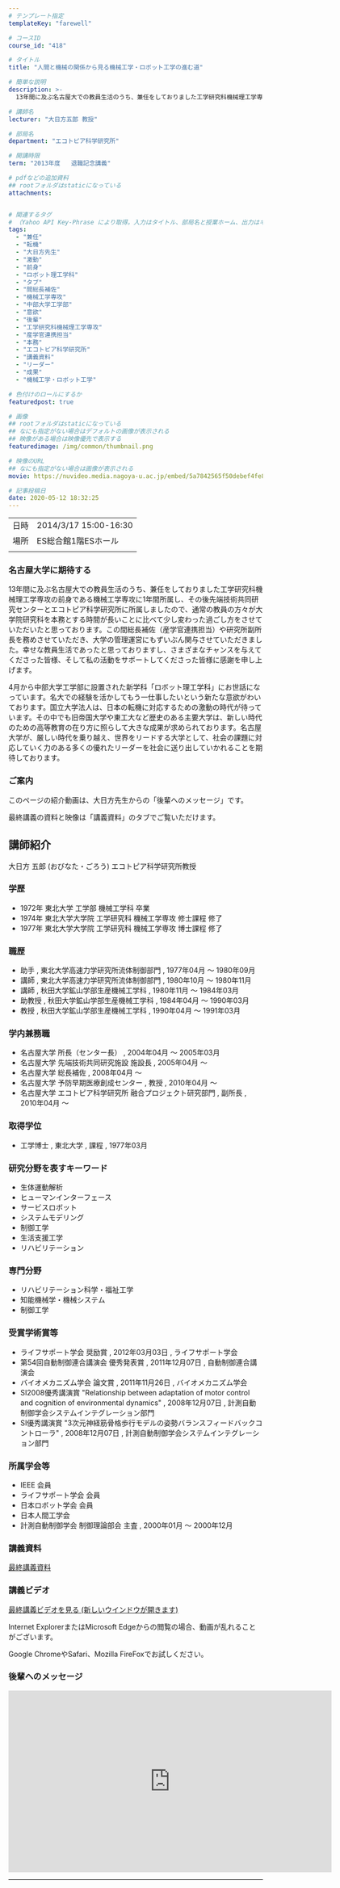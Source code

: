 ```yaml
---
# テンプレート指定
templateKey: "farewell"

# コースID
course_id: "418"

# タイトル
title: "人間と機械の関係から見る機械工学・ロボット工学の進む道"

# 簡単な説明
description: >-
  13年間に及ぶ名古屋大での教員生活のうち、兼任をしておりました工学研究科機械理工学専攻の前身である機械工学専攻に1年間所属し、その後先端技術共同研究センターとエコトピア科学研究所に所属しましたので、通常の教員の方々が大学院研究科を本務とする時間が長いことに比べて少し変わった過ごし方をさせていただいたと思っております。この間総長補佐（産学官連携担当）や研究所副所長を務めさせていただき、大学の管理 ....

# 講師名
lecturer: "大日方五郎 教授"

# 部局名
department: "エコトピア科学研究所"

# 開講時限
term: "2013年度	退職記念講義"

# pdfなどの追加資料
## rootフォルダはstaticになっている
attachments:


# 関連するタグ
# （Yahoo API Key-Phrase により取得。入力はタイトル、部局名と授業ホーム、出力はキーフレーズ（tags））
tags:
  - "兼任"
  - "転機"
  - "大日方先生"
  - "激動"
  - "前身"
  - "ロボット理工学科"
  - "タブ"
  - "間総長補佐"
  - "機械工学専攻"
  - "中部大学工学部"
  - "意欲"
  - "後輩"
  - "工学研究科機械理工学専攻"
  - "産学官連携担当"
  - "本務"
  - "エコトピア科学研究所"
  - "講義資料"
  - "リーダー"
  - "成果"
  - "機械工学・ロボット工学"

# 色付けのロールにするか
featuredpost: true

# 画像
## rootフォルダはstaticになっている
## なにも指定がない場合はデフォルトの画像が表示される
## 映像がある場合は映像優先で表示する
featuredimage: /img/common/thumbnail.png

# 映像のURL
## なにも指定がない場合は画像が表示される
movie: https://nuvideo.media.nagoya-u.ac.jp/embed/5a7842565f50debef4fe8ff59cf6fb76374e6c13

# 記事投稿日
date: 2020-05-12 18:32:25
---
```


|   |   |
|---|---|
| 日時 | 2014/3/17  15:00-16:30 |
| 場所 | ES総合館1階ESホール |
|   |   |


### 名古屋大学に期待する

13年間に及ぶ名古屋大での教員生活のうち、兼任をしておりました工学研究科機械理工学専攻の前身である機械工学専攻に1年間所属し、その後先端技術共同研究センターとエコトピア科学研究所に所属しましたので、通常の教員の方々が大学院研究科を本務とする時間が長いことに比べて少し変わった過ごし方をさせていただいたと思っております。この間総長補佐（産学官連携担当）や研究所副所長を務めさせていただき、大学の管理運営にもずいぶん関与させていただきました。幸せな教員生活であったと思っておりますし、さまざまなチャンスを与えてくださった皆様、そして私の活動をサポートしてくださった皆様に感謝を申し上げます。 

4月から中部大学工学部に設置された新学科「ロボット理工学科」にお世話になっています。名大での経験を活かしてもう一仕事したいという新たな意欲がわいております。国立大学法人は、日本の転機に対応するための激動の時代が待っています。その中でも旧帝国大学や東工大など歴史のある主要大学は、新しい時代のための高等教育の在り方に照らして大きな成果が求められております。名古屋大学が、厳しい時代を乗り越え、世界をリードする大学として、社会の課題に対応していく力のある多くの優れたリーダーを社会に送り出していかれることを期待しております。 

### ご案内

このページの紹介動画は、大日方先生からの「後輩へのメッセージ」です。

最終講義の資料と映像は「講義資料」のタブでご覧いただけます。


## 講師紹介

大日方 五郎 (おびなた・ごろう) エコトピア科学研究所教授 

### 学歴

  * 1972年 東北大学 工学部 機械工学科 卒業
  * 1974年 東北大学大学院 工学研究科 機械工学専攻 修士課程 修了
  * 1977年 東北大学大学院 工学研究科 機械工学専攻 博士課程 修了

### 職歴

  * 助手 , 東北大学高速力学研究所流体制御部門 , 1977年04月 〜 1980年09月
  * 講師 , 東北大学高速力学研究所流体制御部門 , 1980年10月 〜 1980年11月
  * 講師 , 秋田大学鉱山学部生産機械工学科 , 1980年11月 〜 1984年03月
  * 助教授 , 秋田大学鉱山学部生産機械工学科 , 1984年04月 〜 1990年03月
  * 教授 , 秋田大学鉱山学部生産機械工学科 , 1990年04月 〜 1991年03月

### 学内兼務職

  * 名古屋大学 所長（センター長） , 2004年04月 〜 2005年03月
  * 名古屋大学 先端技術共同研究施設 施設長 , 2005年04月 〜
  * 名古屋大学 総長補佐 , 2008年04月 〜 
  * 名古屋大学 予防早期医療創成センター , 教授 , 2010年04月 〜 
  * 名古屋大学 エコトピア科学研究所 融合プロジェクト研究部門 , 副所長 , 2010年04月 〜 

### 取得学位

  * 工学博士 , 東北大学 , 課程 , 1977年03月

### 研究分野を表すキーワード

  * 生体運動解析
  * ヒューマンインターフェース
  * サービスロボット
  * システムモデリング
  * 制御工学
  * 生活支援工学
  * リハビリテーション

### 専門分野

  * リハビリテーション科学・福祉工学
  * 知能機械学・機械システム
  * 制御工学

### 受賞学術賞等

  * ライフサポート学会 奨励賞 , 2012年03月03日 , ライフサポート学会
  * 第54回自動制御連合講演会 優秀発表賞 , 2011年12月07日 , 自動制御連合講演会
  * バイオメカニズム学会 論文賞 , 2011年11月26日 , バイオメカニズム学会
  * SI2008優秀講演賞 "Relationship between adaptation of motor control and cognition of environmental dynamics" , 2008年12月07日 , 計測自動制御学会システムインテグレーション部門
  * SI優秀講演賞 "3次元神経筋骨格歩行モデルの姿勢バランスフィードバックコントローラ" , 2008年12月07日 , 計測自動制御学会システムインテグレーション部門

### 所属学会等

  * IEEE 会員 
  * ライフサポート学会 会員 
  * 日本ロボット学会 会員
  * 日本人間工学会
  * 計測自動制御学会 制御理論部会 主査 , 2000年01月 〜 2000年12月


### 講義資料

[最終講義資料](https://ocw.nagoya-u.jp/files/418/obinata.pdf) 


### 講義ビデオ

[最終講義ビデオを見る (新しいウインドウが開きます)](https://nuvideo.media.nagoya-u.ac.jp/embed/5096b48ada9eef8868aa72c5889a7c5fd681d2f1)



Internet ExplorerまたはMicrosoft Edgeからの閲覧の場合、動画が乱れることがございます。


Google ChromeやSafari、Mozilla FireFoxでお試しください。

### 後輩へのメッセージ

<iframe src="https://nuvideo.media.nagoya-u.ac.jp/embed/5a7842565f50debef4fe8ff59cf6fb76374e6c13" width="640" height="360" frameborder="0" allowfullscreen></iframe>



-----